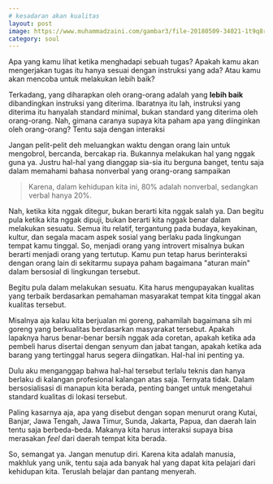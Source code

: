 ```yaml
---
# kesadaran akan kualitas
layout: post
image: https://www.muhammadzaini.com/gambar3/file-20180509-34021-1t9q8r0.jpg
category: soul
---
```


Apa yang kamu lihat ketika menghadapi sebuah tugas?  Apakah kamu akan mengerjakan tugas itu hanya sesuai dengan instruksi yang ada?  Atau kamu akan mencoba untuk melakukan lebih baik? 

Terkadang, yang diharapkan oleh orang-orang adalah yang **lebih baik** dibandingkan instruksi yang diterima. Ibaratnya itu lah, instruksi yang diterima itu hanyalah standard minimal, bukan standard yang diterima oleh orang-orang. Nah, gimana caranya supaya kita paham apa yang diinginkan oleh orang-orang? Tentu saja dengan interaksi 

Jangan pelit-pelit deh meluangkan waktu dengan orang lain untuk mengobrol, bercanda, bercakap ria. Bukannya melakukan hal yang nggak guna ya. Justru hal-hal yang dianggap sia-sia itu berguna banget, tentu saja dalam memahami bahasa nonverbal yang orang-orang sampaikan 

> Karena, dalam kehidupan kita ini, 80% adalah nonverbal, sedangkan verbal hanya 20%.

Nah, ketika kita nggak ditegur, bukan berarti kita nggak salah ya. Dan begitu pula ketika kita nggak dipuji, bukan berarti kita nggak benar dalam melakukan sesuatu. Semua itu relatif, tergantung pada budaya, keyakinan, kultur, dan segala macam aspek sosial yang berlaku pada lingkungan tempat kamu tinggal. So, menjadi orang yang introvert misalnya bukan berarti menjadi orang yang tertutup. Kamu pun tetap harus berinteraksi dengan orang lain di sekitarmu supaya paham bagaimana "aturan main" dalam bersosial di lingkungan tersebut.

Begitu pula dalam melakukan sesuatu. Kita harus mengupayakan kualitas yang terbaik berdasarkan pemahaman masyarakat tempat kita tinggal akan kualitas tersebut. 

Misalnya aja kalau kita berjualan mi goreng, pahamilah bagaimana sih mi goreng yang berkualitas berdasarkan masyarakat tersebut. Apakah lapaknya harus benar-benar bersih nggak ada coretan, apakah ketika ada pembeli harus disertai dengan senyum dan jabat tangan, apakah ketika ada barang yang tertinggal harus segera diingatkan. Hal-hal ini penting ya.

Dulu aku menganggap bahwa hal-hal tersebut terlalu teknis dan hanya berlaku di kalangan profesional kalangan atas saja. Ternyata tidak. Dalam bersosialisasi di manapun kita berada, penting banget untuk mengetahui standard kualitas di lokasi tersebut.

Paling kasarnya aja, apa yang disebut dengan sopan menurut orang Kutai, Banjar, Jawa Tengah, Jawa Timur, Sunda, Jakarta, Papua, dan daerah lain tentu saja berbeda-beda. Makanya kita harus interaksi supaya bisa merasakan _feel_ dari daerah tempat kita berada.

So, semangat ya. Jangan menutup diri. Karena kita adalah manusia, makhluk yang unik, tentu saja ada banyak hal yang dapat kita pelajari dari kehidupan kita. Teruslah belajar dan pantang menyerah.